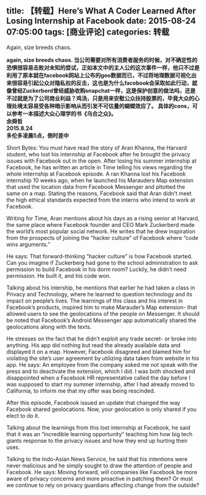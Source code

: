 title: 【转载】Here’s What A Coder Learned After Losing Internship at Facebook
date: 2015-08-24 07:05:00
tags: [商业评论]
categories: 转载
---

Again, size breeds chaos.

<!-- more -->
**again, size breeds chaos. 当公司需要对所有消费者服务的时候，对不确定性的恐惧很容易击败对未知的尝试，正如本文中的主人公的这次事件一样，他只不过是利用了原本就在facebook网站上公布的geo数据而已，不过将地理数据可视化出来很容易引起公众对隐私权的反击，这也是为什么facebook会采取如此行动，就像曾经Zuckerberd曾经威胁收购snapchat一样，这是保护创意的做法吗，还是不过就是为了公司商业利益？鸡汤，只是用来安慰公众扶持股票的，毕竟大众的心理处境太容易受各种暗示影响从而引发不可估量的蝴蝶效应了。 具体的cons，可以参考一本描述大众心理学的书《乌合之众》。**   
 **余舜哲**   
 **2015.8.24**   
 **多伦多凌晨5点，倒时差中**   

  
Short Bytes: You must have read the story of Aran Khanna, the Harvard student, who lost his internship at Facebook after he brought the privacy issues with Facebook out in the open. After losing his summer internship at Facebook, he has written an article in Time telling his views regarding the whole internship at Facebook episode. A ran Khanna lost his Facebook internship 10 weeks ago, when he launched his Marauders Map extension that used the location data from Facebook Messenger and pltotted the same on a map. Stating the reasons, Facebook said that Aran didn’t meet the high ethical standards expected from the interns who intend to work at Facebook.  
  
  
Writing for Time, Aran mentions about his days as a rising senior at Harvard, the same place where Facebook founder and CEO Mark Zuckerberd made the world’s most popular social network. He writes that he drew inspiration from the prospects of joining the “hacker culture” of Facebook where “code wins arguments.”  
  
  
He says: That forward-thinking “hacker culture” is how Facebook started. Can you imagine if Zuckerberg had gone to the school administration to ask permission to build Facebook in his dorm room? Luckily, he didn’t need permission. He built it, and his code won. 


Talking about his intership, he mentions that earlier he had taken a class in Privacy and Technology, where he learned to question technology and its impact on people’s lives. The learnings of this class and his interest in Facebook’s products, inspired him to make Marauder’s Map extension- that allowed users to see the geolocations of the people on Messenger. It should be noted that Facebook’s Android Messenger app automatically shared the geolocations along with the texts. 


He stresses on the fact that he didn’t exploit any trade secret- or broke into anything. His app did nothing but read the already available data and displayed it on a map. However, Facebook disagreed and blamed him for violating the site’s user agreement by utilizing data taken from website in his app. He says: An employee from the company asked me not speak with the press and to deactivate the extension, which I did. I was both shocked and disappointed when a Facebook HR representative called the day before I was supposed to start my summer internship, after I had already moved to California, to inform me that my offer was being rescinded.  


After this episode, Facebook issued an update that changed the way Facebook shared geolocations. Now, your geolocation is only shared if you elect to do it.  


Talking about the learnings from this lost internship at Facebook, he said that it was an “incredible learning opportunity” teaching him how big tech giants response to the privacy issues and how they end up hurting their uses.  


Talking to the Indo-Asian News Service, he said that his intentions were never malicious and he simply sought to draw the attention of people and Facebook. He says:   Moving forward, will companies like Facebook be more aware of privacy concerns and more proactive in patching them? Or must we continue to rely on privacy guardians affecting change from the outside?  
  
  
